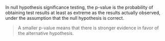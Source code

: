    
In null hypothesis significance testing, the p-value is the probability of obtaining test results at least as extreme as the results actually observed, under the assumption that the null hypothesis is correct.

> A smaller p-value means that there is stronger evidence in favor of the alternative hypothesis.